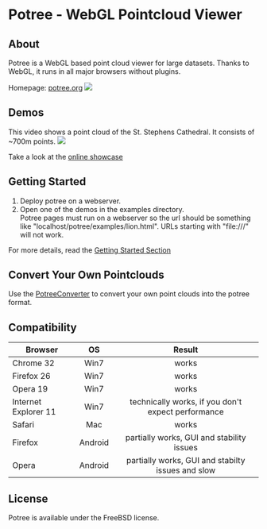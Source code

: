 # Potree - WebGL Pointcloud Viewer

## About

Potree is a WebGL based point cloud viewer for large datasets.
Thanks to WebGL, it runs in all major browsers without plugins.

Homepage: <a href="http://potree.org/">potree.org</a>
<img src="http://potree.org/resources/images/pompei.jpg">

## Demos

This video shows a point cloud of the St. Stephens Cathedral. It consists of ~700m points.
<a href="http://www.youtube.com/watch?v=p9e6xElafJU" target="_blank"><img src="http://img.youtube.com/vi/p9e6xElafJU/0.jpg"></a>

Take a look at the [online showcase](http://potree.org/wp/demo/)

## Getting Started
1. Deploy potree on a webserver.
2. Open one of the demos in the examples directory. <br>
Potree pages must run on a webserver so the url
should be something like "localhost/potree/examples/lion.html". URLs starting with "file:///" will not work.

For more details, read the [Getting Started Section](./docs/getting_started.md)

## Convert Your Own Pointclouds
Use the [PotreeConverter](https://github.com/potree/PotreeConverter) to convert your own point clouds into the potree format.

## Compatibility

| Browser              | OS      | Result        |
| -------------------- |:-------:|:-------------:|
| Chrome 32            | Win7    | works         |
| Firefox 26           | Win7    | works         |
| Opera 19             | Win7    | works         |
| Internet Explorer 11 | Win7    | technically works, if you don't expect performance |
| Safari               | Mac     | works         |
| Firefox              | Android | partially works, GUI and stability issues |
| Opera                | Android | partially works, GUI and stabilty issues and slow |


## License
Potree is available under the FreeBSD license.
